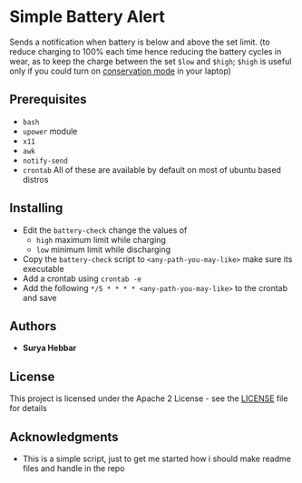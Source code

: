 # Simple Battery Alert

Sends a notification when battery is below and above the set limit.
(to reduce charging to 100% each time hence reducing the battery cycles in wear,
as to keep the charge between the set `$low` and `$high`; `$high` is useful only if you could turn on <ins>conservation mode</ins> in your laptop)

## Prerequisites
 * `bash`
 * `upower` module
 * `x11`
 * `awk`
 * `notify-send`
 * `crontab`
 All of these are available by default on most of ubuntu based distros

## Installing

 * Edit the `battery-check` change the values of
      * `high` maximum limit while charging
      * `low` minimum limit while discharging
 * Copy the `battery-check` script to `<any-path-you-may-like>` make sure its executable
 * Add a crontab using `crontab -e`
 * Add the following `*/5 * * * * <any-path-you-may-like>` to the crontab and save

## Authors

* **Surya Hebbar** 

## License

This project is licensed under the Apache 2 License - see the [LICENSE](LICENSE) file for details

## Acknowledgments

* This is a simple script, just to get me started how i should make readme files and handle in the repo
